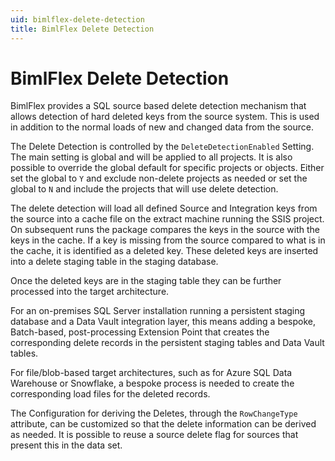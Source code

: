 ```yaml
---
uid: bimlflex-delete-detection
title: BimlFlex Delete Detection
---
```

# BimlFlex Delete Detection

BimlFlex provides a SQL source based delete detection mechanism that allows detection of hard deleted keys from the source system. This is used in addition to the normal loads of new and changed data from the source.

The Delete Detection is controlled by the `DeleteDetectionEnabled` Setting. The main setting is global and will be applied to all projects. It is also possible to override the global default for specific projects or objects. Either set the global to `Y` and exclude non-delete projects as needed or set the global to `N` and include the projects that will use delete detection.

The delete detection will load all defined Source and Integration keys from the source into a cache file on the extract machine running the SSIS project. On subsequent runs the package compares the keys in the source with the keys in the cache. If a key is missing from the source compared to what is in the cache, it is identified as a deleted key. These deleted keys are inserted into a delete staging table in the staging database.

Once the deleted keys are in the staging table they can be further processed into the target architecture.

For an on-premises SQL Server installation running a persistent staging database and a Data Vault integration layer, this means adding a bespoke, Batch-based, post-processing Extension Point that creates the corresponding delete records in the persistent staging tables and Data Vault tables.

For file/blob-based target architectures, such as for Azure SQL Data Warehouse or Snowflake, a bespoke process is needed to create the corresponding load files for the deleted records.

The Configuration for deriving the Deletes, through the `RowChangeType` attribute, can be customized so that the delete information can be derived as needed. It is possible to reuse a source delete flag for sources that present this in the data set.
